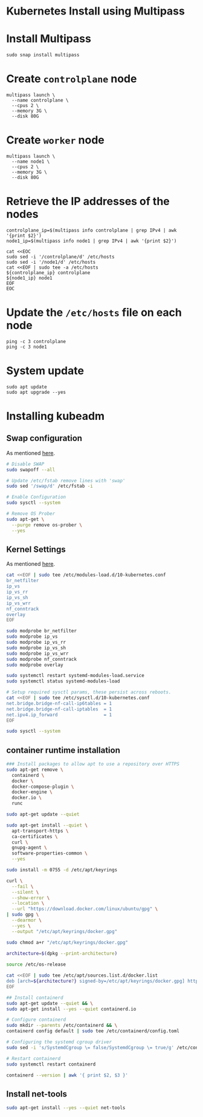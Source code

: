 # Kubernetes Install using Multipass

# Install Multipass

```
sudo snap install multipass
```

# Create `controlplane` node

```
multipass launch \
  --name controlplane \
  --cpus 2 \
  --memory 3G \
  --disk 80G
```

# Create `worker` node

```
multipass launch \
  --name node1 \
  --cpus 2 \
  --memory 3G \
  --disk 80G
```

# Retrieve the IP addresses of the nodes

```
controlplane_ip=$(multipass info controlplane | grep IPv4 | awk '{print $2}')
node1_ip=$(multipass info node1 | grep IPv4 | awk '{print $2}')

cat <<EOC
sudo sed -i '/controlplane/d' /etc/hosts
sudo sed -i '/node1/d' /etc/hosts
cat <<EOF | sudo tee -a /etc/hosts
${controlplane_ip} controlplane
${node1_ip} node1
EOF
EOC
```

# Update the `/etc/hosts` file on each node

```
ping -c 3 controlplane
ping -c 3 node1
```

# System update

```
sudo apt update
sudo apt upgrade --yes
```

# Installing kubeadm

## Swap configuration 

As mentioned [here](https://kubernetes.io/docs/setup/production-environment/tools/kubeadm/install-kubeadm/#swap-configuration).

```bash
# Disable SWAP
sudo swapoff --all

# Update /etc/fstab remove lines with 'swap'
sudo sed '/swap/d' /etc/fstab -i

# Enable Configuration
sudo sysctl --system

# Remove OS Prober
sudo apt-get \
  --purge remove os-prober \
  --yes
```

## Kernel Settings

As mentioned [here](https://kubernetes.io/docs/setup/production-environment/container-runtimes/#install-and-configure-prerequisites).

```bash
cat <<EOF | sudo tee /etc/modules-load.d/10-kubernetes.conf
br_netfilter
ip_vs
ip_vs_rr
ip_vs_sh
ip_vs_wrr
nf_conntrack
overlay
EOF

sudo modprobe br_netfilter
sudo modprobe ip_vs
sudo modprobe ip_vs_rr
sudo modprobe ip_vs_sh
sudo modprobe ip_vs_wrr
sudo modprobe nf_conntrack
sudo modprobe overlay

sudo systemctl restart systemd-modules-load.service
sudo systemctl status systemd-modules-load

# Setup required sysctl params, these persist across reboots.
cat <<EOF | sudo tee /etc/sysctl.d/10-kubernetes.conf
net.bridge.bridge-nf-call-ip6tables = 1
net.bridge.bridge-nf-call-iptables  = 1
net.ipv4.ip_forward                 = 1
EOF

sudo sysctl --system
```

## container runtime installation

```bash
### Install packages to allow apt to use a repository over HTTPS
sudo apt-get remove \
  containerd \
  docker \
  docker-compose-plugin \
  docker-engine \
  docker.io \
  runc

sudo apt-get update --quiet

sudo apt-get install --quiet \
  apt-transport-https \
  ca-certificates \
  curl \
  gnupg-agent \
  software-properties-common \
  --yes

sudo install -m 0755 -d /etc/apt/keyrings

curl \
  --fail \
  --silent \
  --show-error \
  --location \
  --url "https://download.docker.com/linux/ubuntu/gpg" \
| sudo gpg \
  --dearmor \
  --yes \
  --output "/etc/apt/keyrings/docker.gpg"

sudo chmod a+r "/etc/apt/keyrings/docker.gpg"

architecture=$(dpkg --print-architecture)
  
source /etc/os-release

cat <<EOF | sudo tee /etc/apt/sources.list.d/docker.list
deb [arch=${architecture?} signed-by=/etc/apt/keyrings/docker.gpg] https://download.docker.com/linux/ubuntu ${VERSION_CODENAME?} stable
EOF

## Install containerd
sudo apt-get update --quiet && \
sudo apt-get install --yes --quiet containerd.io

# Configure containerd
sudo mkdir --parents /etc/containerd && \
containerd config default | sudo tee /etc/containerd/config.toml

# Configuring the systemd cgroup driver
sudo sed -i 's/SystemdCgroup \= false/SystemdCgroup \= true/g' /etc/containerd/config.toml

# Restart containerd
sudo systemctl restart containerd

containerd --version | awk '{ print $2, $3 }'
```

## Install net-tools

```bash
sudo apt-get install --yes --quiet net-tools
```
